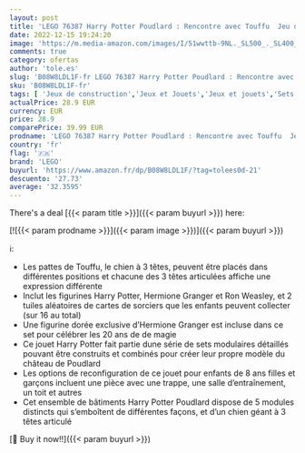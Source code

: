 ```yaml
---
layout: post
title: 'LEGO 76387 Harry Potter Poudlard : Rencontre avec Touffu  Jeu de Construction avec Le Chien à 3 têtes et Une Figurine 20ème Anniversaire'
date: 2022-12-15 19:24:20
image: 'https://m.media-amazon.com/images/I/51wwttb-9NL._SL500_._SL400_.jpg'
comments: true
category: ofertas
author: 'tole.es'
slug: 'B08W8LDL1F-fr LEGO 76387 Harry Potter Poudlard : Rencontre avec Touffu...'
sku: 'B08W8LDL1F-fr'
tags: [ 'Jeux de construction','Jeux et Jouets','Jeux et jouets','Sets de jeux de construction','lego','🇫🇷', ]
actualPrice: 28.9 EUR
currency: EUR
price: 28.9
comparePrice: 39.99 EUR
prodname: 'LEGO 76387 Harry Potter Poudlard : Rencontre avec Touffu  Jeu de Construction avec Le Chien à 3 têtes et Une Figurine 20ème Anniversaire'
country: 'fr'
flag: '🇫🇷'
brand: 'LEGO'
buyurl: 'https://www.amazon.fr/dp/B08W8LDL1F/?tag=tolees0d-21'
descuento: '27.73'
average: '32.3595'
---
```


There's a deal [{{< param title >}}]({{< param buyurl >}})  here:

[![{{< param prodname >}}]({{< param image >}})]({{< param buyurl >}})

ℹ️:

- Les pattes de Touffu, le chien à 3 têtes, peuvent être placés dans différentes positions et chacune des 3 têtes articulées affiche une expression différente
- Inclut les figurines Harry Potter, Hermione Granger et Ron Weasley, et 2 tuiles aléatoires de cartes de sorciers que les enfants peuvent collecter (sur 16 au total)
- Une figurine dorée exclusive d’Hermione Granger est incluse dans ce set pour célébrer les 20 ans de de magie
- Ce jouet Harry Potter fait partie dune série de sets modulaires détaillés pouvant être construits et combinés pour créer leur propre modèle du château de Poudlard
- Les options de reconfiguration de ce jouet pour enfants de 8 ans filles et garçons incluent une pièce avec une trappe, une salle d’entraînement, un toit et autres
- Cet ensemble de bâtiments Harry Potter Poudlard dispose de 5 modules distincts qui s’emboîtent de différentes façons, et d’un chien géant à 3 têtes articulé

[🛒 Buy it now!!]({{< param buyurl >}})
